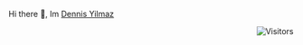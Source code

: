 Hi there 👋, Im <a href="https://github.com/ByteLock">Dennis Yilmaz</a> <div style="text-align: right"> ![Visitors](https://komarev.com/ghpvc/?username=bytelock&color=blue)</div>
                    
